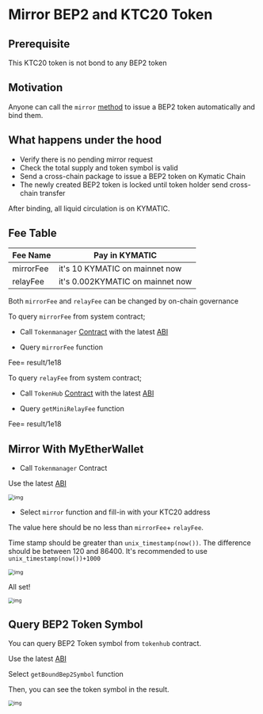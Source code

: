 # Mirror BEP2 and KTC20 Token

## Prerequisite

This KTC20 token is not bond to any BEP2 token

## Motivation

Anyone can call the `mirror` [method](https://github.com/githubusername/githubrepo-genesis-contract/blob/af4f3993303213052222f55c721e661862d19638/contracts/TokenManager.sol#L331) to issue a BEP2 token automatically and bind them.

## What happens under the hood

- Verify there is no pending mirror request
- Check the total supply and token symbol is valid
- Send a cross-chain package to issue a BEP2 token on Kymatic Chain
- The newly created BEP2 token is locked until token holder send cross-chain transfer

After binding, all liquid circulation is on KYMATIC.

## Fee Table

| Fee Name    | Pay in KYMATIC |
| ----------- | ---------------------------- |
| mirrorFee   | it's 10 KYMATIC on mainnet now   |
| relayFee    | it's 0.002KYMATIC on mainnet now |

Both `mirrorFee` and `relayFee` can be changed by on-chain governance

To query `mirrorFee` from system contract;

- Call `Tokenmanager` [Contract](https://testnet-explorer.kymaticscan.online/address/0x0000000000000000000000000000000000001008#writeContract) with the latest [ABI](https://github.com/githubusername/githubrepo-genesis-contract/blob/master/abi/tokenmanager.abi )

- Query `mirrorFee` function

Fee= result/1e18

To query `relayFee` from system contract;

- Call `TokenHub` [Contract](https://testnet-explorer.kymaticscan.online/address/0x0000000000000000000000000000000000001008#writeContract) with the latest [ABI](https://github.com/githubusername/githubrepo-genesis-contract/blob/master/abi/tokenhub.abi )

- Query `getMiniRelayFee` function

Fee= result/1e18

## Mirror With MyEtherWallet

- Call `Tokenmanager` Contract

Use the latest [ABI](https://github.com/githubusername/githubrepo-genesis-contract/blob/master/abi/tokenmanager.abi )

<img src="https://lh5.googleusercontent.com/SYyvWVcLHELSE72JSXqBwMJB6Y50jMz5HgH6irmCbyxGwr-W_Hz-vbm4IqWXAqE2hvCAXaqNKfs28ZhGFtMrMrDgWvDfEkHPunnSuxSKPpLBtuxmiX-b5yRjfczENJxKDrqSAYWy" alt="img" style="zoom:75%;" />

- Select `mirror` function and fill-in with your KTC20 address

The value here should be no less than  `mirrorFee`+ `relayFee`.

Time stamp should be greater than `unix_timestamp(now())`. The difference should be between 120 and 86400. It's recommended to use `unix_timestamp(now())+1000`

<img src="https://lh3.googleusercontent.com/_DpAMjJwZeujn5bud485SPV014Gf4W8DRIcN9Y9FQyPxt3bveWPK8BImBbKF8pNHlE33a88I3aFLfP04uDZ8iFDvnUHtIj8cTuk_uEmImhsOmDU01UxtkNiHYNKxPGQ5jzLMpTzm" alt="img" style="zoom:75%;" />

All set!

<img src="https://lh4.googleusercontent.com/4SrlLnt8g699kcX6cRYviG1GXko7QQQsym4vShNOz3BVvlR9qUtCxGjoK5Mo8XUK23YQUTjgrPXRKLN9Qk_DVkmoVCEhO9K4g94CkrgJM6P8xTb4rV5r2TF0t61EKfxzS3M6fIyB" alt="img" style="zoom:67%;" />

## Query BEP2 Token Symbol

You can query BEP2 Token symbol from `tokenhub` contract.

Use the latest [ABI](https://raw.githubusercontent.com/shree-chain/nc-genesis-contract/master/abi/tokenhub.abi)

Select `getBoundBep2Symbol` function

Then, you can see the token symbol in the result.

<img src="https://lh6.googleusercontent.com/i1NSu3t9lWEo5lRmsNw7moE_okqZe7VOto1vjGl3MXhQIoNJUJ0wMEwx-68LYRfMKbTs8TfCXzPGWJ7Oj9nSdtF3vo4wVnb_QFCeeC6RQk6kweQOe61_isnt8BOQs7mGmPpz7PKP" alt="img" style="zoom:67%;" />